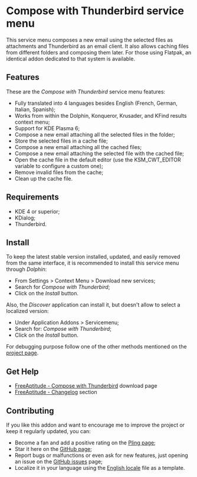 # Compose with Thunderbird service menu

This service menu composes a new email using the selected files as attachments and
Thunderbird as an email client.
It also allows caching files from different folders and composing them later.
For those using Flatpak, an identical addon dedicated to that system is available.

## Features

These are the *Compose with Thunderbird* service menu features:

- Fully translated into 4 languages besides English
  (French, German, Italian, Spanish);
- Works from within the Dolphin, Konqueror, Krusader, and KFind results context menu;
- Support for KDE Plasma 6;
- Compose a new email attaching all the selected files in the folder;
- Store the selected files in a cache file;
- Compose a new email attaching all the cached files;
- Compose a new email attaching the selected file with the cached file;
- Open the cache file in the default editor (use the KSM_CWT_EDITOR variable to configure a custom one);
- Remove invalid files from the cache;
- Clean up the cache file.

## Requirements

- KDE 4 or superior;
- KDialog;
- Thunderbird.

## Install

To keep the latest stable version installed, updated, and easily removed from the same interface,
it is recommended to install this service menu through *Dolphin*:

- From Settings > Context Menu > Download new services;
- Search for *Compose with Thunderbird*;
- Click on the *Install* button.

Also, the *Discover* application can install it, but doesn't allow to select a localized version:

- Under Application Addons > Servicemenu;
- Search for: *Compose with Thunderbird*;
- Click on the *Install* button.

For debugging purpose follow one of the other methods mentioned on the [project page][installation].

## Get Help

- [FreeAptitude - Compose with Thunderbird][download] download page
- [FreeAptitude - Changelog][changelog] section

## Contributing

If you like this addon and want to encourage me to improve the project or keep it
regularly updated, you can:

- Become a fan and add a positive rating on the [Pling page][pling];
- Star it here on the [GitHub page][github];
- Report bugs or malfunctions or even ask for new features, just opening an issue
  on the [GitHub issues][issues] page;
- Localize it in your language using the [English locale][locale] file as a template.

[download]: https://freeaptitude.altervista.org/downloads/compose-with-thunderbird.html "Compose with Thunderbird download page on FreeAptitude"
[changelog]: https://freeaptitude.altervista.org/downloads/compose-with-thunderbird.html#changelog "Compose with Thunderbird changelog on FreeAptitude"
[installation]: https://freeaptitude.altervista.org/downloads/compose-with-thunderbird.html#installation "Compose with Thunderbird installation on FreeAptitude"
[pling]: https://pling.com/p/1980569/ "Compose with Thunderbird page on Pling"
[github]: https://github.com/fabiomux/kde-servicemenus "KDE ServiceMenus page on GitHub"
[issues]: https://github.com/fabiomux/kde-servicemenus/issues "KDE ServiceMenus issues page on GitHub"
[locale]: https://github.com/fabiomux/kde-servicemenus/blob/main/compose_with_thunderbird/locale/en.yaml "English localization file to use as template"
[contributing]: https://github.com/fabiomux/kde-servicemenus#contributing "How to contribute to the Compose with Thunderbird project"
[§]: # "Generated by servicemenu_generator"
